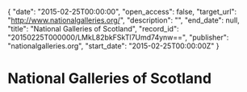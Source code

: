 {
  "date": "2015-02-25T00:00:00", 
  "open_access": false, 
  "target_url": "http://www.nationalgalleries.org/", 
  "description": "", 
  "end_date": null, 
  "title": "National Galleries of Scotland", 
  "record_id": "20150225T000000/LMkL82bkFSkTl7Umd74ynw==", 
  "publisher": "nationalgalleries.org", 
  "start_date": "2015-02-25T00:00:00Z"
}

# National Galleries of Scotland


